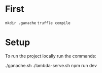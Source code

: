 # First

`mkdir .ganache`
`truffle compile`



# Setup

To run the project locally run the commands:

./ganache.sh
./lambda-serve.sh
npm run dev
```
